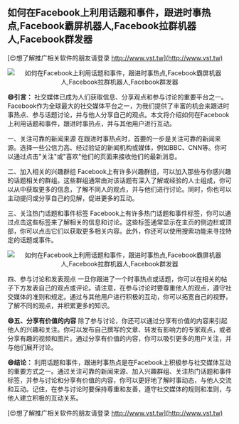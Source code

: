 ## **如何在Facebook上利用话题和事件，跟进时事热点,Facebook霸屏机器人,Facebook拉群机器人,Facebook群发器**

[😍想了解推广相关软件的朋友请登录 http://www.vst.tw](http://www.vst.tw)

 <center><img src="https://vst.tw/MP4/tuiguang/png/8.png" alt="如何在Facebook上利用话题和事件，跟进时事热点,Facebook霸屏机器人,Facebook拉群机器人,Facebook群发器"></center>

**😄引言：**
社交媒体已成为人们获取信息、分享观点和参与讨论的重要平台之一。Facebook作为全球最大的社交媒体平台之一，为我们提供了丰富的机会来跟进时事热点、参与话题讨论，并与他人分享自己的观点。本文将介绍如何在Facebook上利用话题和事件，跟进时事热点，并与其他用户进行互动。

一、关注可靠的新闻来源
在跟进时事热点时，首要的一步是关注可靠的新闻来源。选择一些公信力高、经过验证的新闻机构或媒体，例如BBC、CNN等。你可以通过点击"关注"或"喜欢"他们的页面来接收他们的最新消息。

二、加入相关的兴趣群组
Facebook上有许多兴趣群组，可以加入那些与你感兴趣的话题相关的群组。这些群组通常由对该话题有深入了解或经验的人士组成，你可以从中获取更多的信息，了解不同人的观点，并与他们进行讨论。同时，你也可以主动提问或分享自己的见解，促进更多的互动。

三、关注热门话题和事件标签
Facebook上有许多热门话题和事件标签，你可以通过点击这些标签来了解相关的信息和讨论。这些标签通常显示在主页的侧边栏或顶部，你可以点击它们以获取更多相关内容。此外，你还可以使用搜索功能来寻找特定的话题或事件。

 <center><img src="https://vst.tw/MP4/tuiguang/png/5.png" alt="如何在Facebook上利用话题和事件，跟进时事热点,Facebook霸屏机器人,Facebook拉群机器人,Facebook群发器"></center>

四、参与讨论和发表观点
一旦你跟进了一个时事热点或话题，你可以在相关的帖子下方发表自己的观点或评论。请注意，在参与讨论时要尊重他人的观点，遵守社交媒体的准则和规定。通过与其他用户进行积极的互动，你可以拓宽自己的视野，了解不同的观点，并积累更多的知识。

**😄五、分享有价值的内容**
除了参与讨论，你还可以通过分享有价值的内容来引起他人的兴趣和关注。你可以发布自己撰写的文章、转发有影响力的专家观点，或者分享有趣的视频和图片。通过分享有价值的内容，你可以吸引更多的用户关注，并与他们展开讨论。

**😄结论：**
利用话题和事件，跟进时事热点是在Facebook上积极参与社交媒体互动的重要方式之一。通过关注可靠的新闻来源、加入兴趣群组、关注热门话题和事件标签，并参与讨论和分享有价值的内容，你可以更好地了解时事动态，与他人交流和互动。记住，在参与讨论时要保持尊重和友善，遵守社交媒体的规则和准则，与他人建立积极的互动关系。

[😍想了解推广相关软件的朋友请登录 http://www.vst.tw](http://www.vst.tw)



